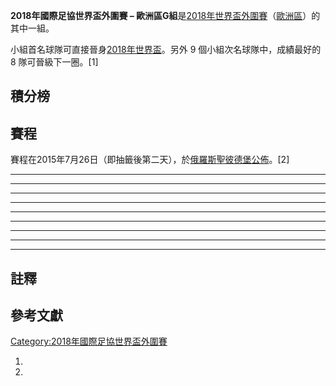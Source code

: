 **2018年國際足協世界盃外圍賽 –
歐洲區G組**是[2018年世界盃](https://zh.wikipedia.org/wiki/2018年國際足協世界盃 "wikilink")[外圍賽](../Page/2018年國際足協世界盃外圍賽.md "wikilink")（[歐洲區](../Page/2018年國際足協世界盃外圍賽_\(歐洲區\).md "wikilink")）的其中一組。

小組首名球隊可直接晉身[2018年世界盃](https://zh.wikipedia.org/wiki/2018年國際足協世界盃 "wikilink")。另外
9 個小組次名球隊中，成績最好的 8 隊可晉級下一圈。\[1\]

## 積分榜

## 賽程

賽程在2015年7月26日（即抽籤後第二天），於[俄羅斯](https://zh.wikipedia.org/wiki/俄羅斯 "wikilink")[聖彼德堡公佈](https://zh.wikipedia.org/wiki/聖彼德堡 "wikilink")。\[2\]

-----

-----

-----

-----

-----

-----

-----

-----

-----

## 註釋

## 參考文獻

[Category:2018年國際足協世界盃外圍賽](https://zh.wikipedia.org/wiki/Category:2018年國際足協世界盃外圍賽 "wikilink")

1.

2.